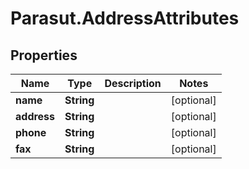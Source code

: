 # Parasut.AddressAttributes

## Properties
Name | Type | Description | Notes
------------ | ------------- | ------------- | -------------
**name** | **String** |  | [optional] 
**address** | **String** |  | [optional] 
**phone** | **String** |  | [optional] 
**fax** | **String** |  | [optional] 


